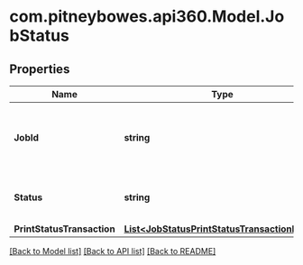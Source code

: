 # com.pitneybowes.api360.Model.JobStatus

## Properties

Name | Type | Description | Notes
------------ | ------------- | ------------- | -------------
**JobId** | **string** | Job ID  can be used to check the status of the print request. | [optional] 
**Status** | **string** | Refers to the status of Print Job. | [optional] 
**PrintStatusTransaction** | [**List&lt;JobStatusPrintStatusTransactionInner&gt;**](JobStatusPrintStatusTransactionInner.md) |  | [optional] 

[[Back to Model list]](../README.md#documentation-for-models) [[Back to API list]](../README.md#documentation-for-api-endpoints) [[Back to README]](../README.md)

